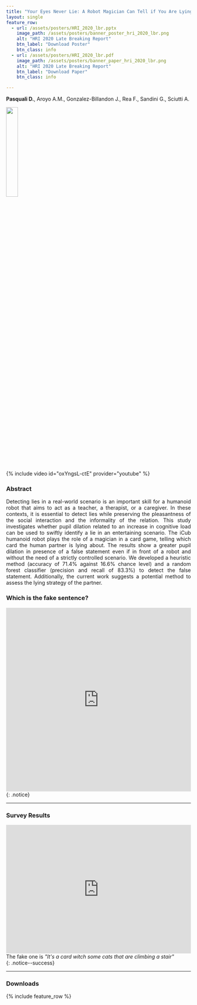 ```yaml
---
title: "Your Eyes Never Lie: A Robot Magician Can Tell if You Are Lying"
layout: single
feature_row:
  - url: /assets/posters/HRI_2020_lbr.pptx
    image_path: /assets/posters/banner_poster_hri_2020_lbr.png
    alt: "HRI 2020 Late Breaking Report"
    btn_label: "Download Poster"
    btn_class: info
  - url: /assets/posters/HRI_2020_lbr.pdf
    image_path: /assets/posters/banner_paper_hri_2020_lbr.png
    alt: "HRI 2020 Late Breaking Report"
    btn_label: "Download Paper"
    btn_class: info

---
```

**Pasquali D.**, Aroyo A.M., Gonzalez-Billandon J., Rea F., Sandini G., Sciutti A.

<img width="25%" src="../../assets/images/hri.png">

<!-- {% include figure image_path="/assets/posters/lbr.png" %} -->

{% include video id="oxYngsL-ctE" provider="youtube" %}

### Abstract
<div style="text-align: justify">
Detecting lies in a real-world scenario is an important skill for a humanoid robot that aims to act as a teacher, a therapist, or a caregiver. In these contexts, it is essential to detect lies while preserving the pleasantness of the social interaction and the informality of the relation. This study investigates whether pupil dilation related to an increase in cognitive load can be used to swiftly identify a lie in an entertaining scenario. The iCub humanoid robot plays the role of a magician in a card game, telling which card the human partner is lying about. The results show a greater pupil dilation in presence of a false statement even if in front of a robot and without the need of a strictly controlled scenario. We developed a heuristic method (accuracy of 71.4% against 16.6% chance level) and a random forest classifier (precision and recall of 83.3%) to detect the false statement. Additionally, the current work suggests a potential method to assess the lying strategy of the partner.
</div>


### Which is the fake sentence?
<div>

<iframe src="https://docs.google.com/forms/d/e/1FAIpQLScsDiGDNAKJtMCDexCXvEIZSwRDpw0djGikc704UUc3fvk8sQ/viewform?embedded=true" width="100%" height="500" frameborder="0" marginheight="0" marginwidth="0">Caricamento…</iframe>
</div>{: .notice}

---

### Survey Results

<iframe width="100%" height="350" seamless frameborder="0" scrolling="no" src="https://docs.google.com/spreadsheets/d/e/2PACX-1vS2CXctHrD_X3dPPZI0ZSNu_dI2Y_vq47IJBN61yqbeqHpNipi6M34EVoTqf6jM1s2fXN9znPmgQu11/pubchart?oid=1702591448&amp;format=interactive"></iframe>

<div>The fake one is <i>"It's a card witch some cats that are climbing a stair"</i></div>{: .notice--success}

---


### Downloads

{% include feature_row %}


